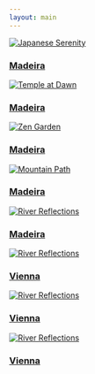 ```yaml
---
layout: main
---
```

<div class="photo-abandoned">
  <a href="/abandoned/photo1/" class="photo-item">
    <img src="/assets/abandoned/aban1.jpg" alt="Japanese Serenity">
    <div class="photo-overlay">
      <h3>Madeira</h3>
    </div>
  </a>
  <a href="/abandoned/photo2/" class="photo-item">
    <img src="/assets/abandoned/aban2.jpg" alt="Temple at Dawn">
    <div class="photo-overlay">
      <h3>Madeira</h3>
    </div>
  </a>
  <a href="/abandoned/photo3/" class="photo-item">
    <img src="/assets/abandoned/aban3.jpg" alt="Zen Garden">
    <div class="photo-overlay">
      <h3>Madeira</h3>
    </div>
  </a>
  <a href="/abandoned/photo4/" class="photo-item">
    <img src="/assets/abandoned/aban4.jpg" alt="Mountain Path">
    <div class="photo-overlay">
      <h3>Madeira</h3>
    </div>
  </a>
  <a href="/abandoned/photo5/" class="photo-item">
    <img src="/assets/abandoned/aban5.jpg" alt="River Reflections">
    <div class="photo-overlay">
      <h3>Madeira</h3>
    </div>
  </a>
  <a href="/abandoned/photo5/" class="photo-item">
    <img src="/assets/abandoned/aban6.jpg" alt="River Reflections">
    <div class="photo-overlay">
      <h3>Vienna</h3>
    </div>
  </a><a href="/abandoned/photo5/" class="photo-item">
    <img src="/assets/abandoned/aban7.jpg" alt="River Reflections">
    <div class="photo-overlay">
      <h3>Vienna</h3>
    </div>
  </a>
  <a href="/abandoned/photo5/" class="photo-item">
    <img src="/assets/abandoned/aban8.jpg" alt="River Reflections">
    <div class="photo-overlay">
      <h3>Vienna</h3>
    </div>
  </a>
</div>

